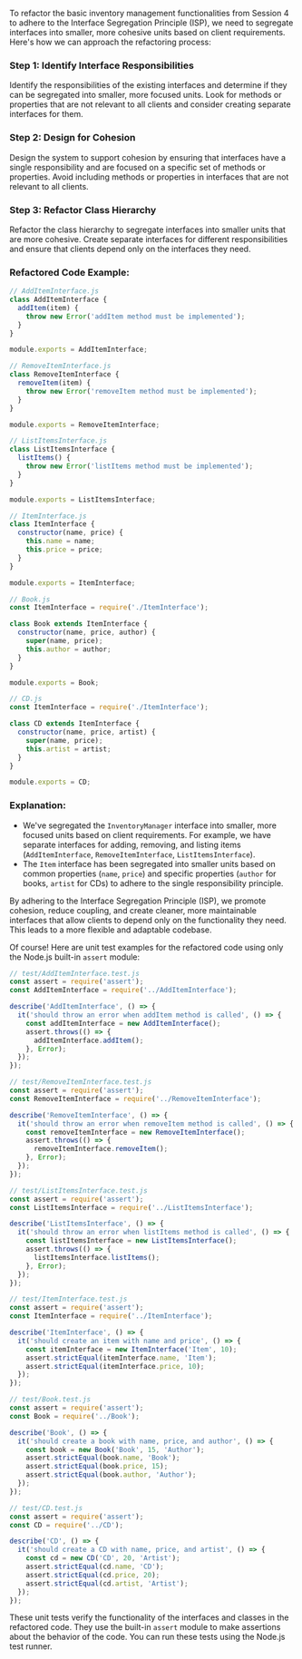 To refactor the basic inventory management functionalities from Session 4 to adhere to the Interface Segregation Principle (ISP), we need to segregate interfaces into smaller, more cohesive units based on client requirements. Here's how we can approach the refactoring process:

### Step 1: Identify Interface Responsibilities
Identify the responsibilities of the existing interfaces and determine if they can be segregated into smaller, more focused units. Look for methods or properties that are not relevant to all clients and consider creating separate interfaces for them.

### Step 2: Design for Cohesion
Design the system to support cohesion by ensuring that interfaces have a single responsibility and are focused on a specific set of methods or properties. Avoid including methods or properties in interfaces that are not relevant to all clients.

### Step 3: Refactor Class Hierarchy
Refactor the class hierarchy to segregate interfaces into smaller units that are more cohesive. Create separate interfaces for different responsibilities and ensure that clients depend only on the interfaces they need.

### Refactored Code Example:

```javascript
// AddItemInterface.js
class AddItemInterface {
  addItem(item) {
    throw new Error('addItem method must be implemented');
  }
}

module.exports = AddItemInterface;
```

```javascript
// RemoveItemInterface.js
class RemoveItemInterface {
  removeItem(item) {
    throw new Error('removeItem method must be implemented');
  }
}

module.exports = RemoveItemInterface;
```

```javascript
// ListItemsInterface.js
class ListItemsInterface {
  listItems() {
    throw new Error('listItems method must be implemented');
  }
}

module.exports = ListItemsInterface;
```

```javascript
// ItemInterface.js
class ItemInterface {
  constructor(name, price) {
    this.name = name;
    this.price = price;
  }
}

module.exports = ItemInterface;
```

```javascript
// Book.js
const ItemInterface = require('./ItemInterface');

class Book extends ItemInterface {
  constructor(name, price, author) {
    super(name, price);
    this.author = author;
  }
}

module.exports = Book;
```

```javascript
// CD.js
const ItemInterface = require('./ItemInterface');

class CD extends ItemInterface {
  constructor(name, price, artist) {
    super(name, price);
    this.artist = artist;
  }
}

module.exports = CD;
```

### Explanation:

- We've segregated the `InventoryManager` interface into smaller, more focused units based on client requirements. For example, we have separate interfaces for adding, removing, and listing items (`AddItemInterface`, `RemoveItemInterface`, `ListItemsInterface`).
- The `Item` interface has been segregated into smaller units based on common properties (`name`, `price`) and specific properties (`author` for books, `artist` for CDs) to adhere to the single responsibility principle.

By adhering to the Interface Segregation Principle (ISP), we promote cohesion, reduce coupling, and create cleaner, more maintainable interfaces that allow clients to depend only on the functionality they need. This leads to a more flexible and adaptable codebase.

Of course! Here are unit test examples for the refactored code using only the Node.js built-in `assert` module:

```javascript
// test/AddItemInterface.test.js
const assert = require('assert');
const AddItemInterface = require('../AddItemInterface');

describe('AddItemInterface', () => {
  it('should throw an error when addItem method is called', () => {
    const addItemInterface = new AddItemInterface();
    assert.throws(() => {
      addItemInterface.addItem();
    }, Error);
  });
});
```

```javascript
// test/RemoveItemInterface.test.js
const assert = require('assert');
const RemoveItemInterface = require('../RemoveItemInterface');

describe('RemoveItemInterface', () => {
  it('should throw an error when removeItem method is called', () => {
    const removeItemInterface = new RemoveItemInterface();
    assert.throws(() => {
      removeItemInterface.removeItem();
    }, Error);
  });
});
```

```javascript
// test/ListItemsInterface.test.js
const assert = require('assert');
const ListItemsInterface = require('../ListItemsInterface');

describe('ListItemsInterface', () => {
  it('should throw an error when listItems method is called', () => {
    const listItemsInterface = new ListItemsInterface();
    assert.throws(() => {
      listItemsInterface.listItems();
    }, Error);
  });
});
```

```javascript
// test/ItemInterface.test.js
const assert = require('assert');
const ItemInterface = require('../ItemInterface');

describe('ItemInterface', () => {
  it('should create an item with name and price', () => {
    const itemInterface = new ItemInterface('Item', 10);
    assert.strictEqual(itemInterface.name, 'Item');
    assert.strictEqual(itemInterface.price, 10);
  });
});
```

```javascript
// test/Book.test.js
const assert = require('assert');
const Book = require('../Book');

describe('Book', () => {
  it('should create a book with name, price, and author', () => {
    const book = new Book('Book', 15, 'Author');
    assert.strictEqual(book.name, 'Book');
    assert.strictEqual(book.price, 15);
    assert.strictEqual(book.author, 'Author');
  });
});
```

```javascript
// test/CD.test.js
const assert = require('assert');
const CD = require('../CD');

describe('CD', () => {
  it('should create a CD with name, price, and artist', () => {
    const cd = new CD('CD', 20, 'Artist');
    assert.strictEqual(cd.name, 'CD');
    assert.strictEqual(cd.price, 20);
    assert.strictEqual(cd.artist, 'Artist');
  });
});
```

These unit tests verify the functionality of the interfaces and classes in the refactored code. They use the built-in `assert` module to make assertions about the behavior of the code. You can run these tests using the Node.js test runner.
